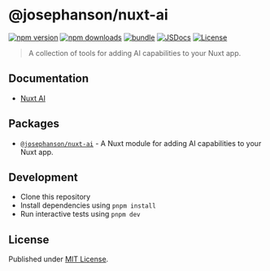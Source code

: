 # @josephanson/nuxt-ai

[![npm version][npm-version-src]][npm-version-href]
[![npm downloads][npm-downloads-src]][npm-downloads-href]
[![bundle][bundle-src]][bundle-href]
[![JSDocs][jsdocs-src]][jsdocs-href]
[![License][license-src]][license-href]

> A collection of tools for adding AI capabilities to your Nuxt app.

## Documentation

- [Nuxt AI](https://nuxt-ai.josephanson.com/)

## Packages

- [`@josephanson/nuxt-ai`](./packages/nuxt-ai) - A Nuxt module for adding AI capabilities to your Nuxt app.

## Development

- Clone this repository
- Install dependencies using `pnpm install`
- Run interactive tests using `pnpm dev`

## License

Published under [MIT License](./LICENSE).

<!-- Badges -->

[npm-version-src]: https://img.shields.io/npm/v/@josephanson/nuxt-ai?style=flat&colorA=080f12&colorB=1fa669
[npm-version-href]: https://npmjs.com/package/@josephanson/nuxt-ai
[npm-downloads-src]: https://img.shields.io/npm/dm/@josephanson/nuxt-ai?style=flat&colorA=080f12&colorB=1fa669
[npm-downloads-href]: https://npmjs.com/package/@josephanson/nuxt-ai
[bundle-src]: https://img.shields.io/bundlephobia/minzip/@josephanson/nuxt-ai?style=flat&colorA=080f12&colorB=1fa669&label=minzip
[bundle-href]: https://bundlephobia.com/result?p=@josephanson/nuxt-ai
[license-src]: https://img.shields.io/github/license/josephanson/nuxt-ai.svg?style=flat&colorA=080f12&colorB=1fa669
[license-href]: https://github.com/josephanson/nuxt-ai/blob/main/LICENSE
[jsdocs-src]: https://img.shields.io/badge/jsdocs-reference-080f12?style=flat&colorA=080f12&colorB=1fa669
[jsdocs-href]: https://www.jsdocs.io/package/@josephanson/nuxt-ai
